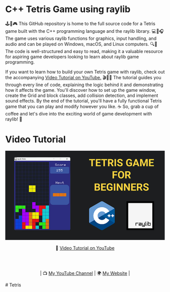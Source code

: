 # C++ Tetris Game using raylib

🕹️🐍🎮 This GitHub repository is home to the full source code for a Tetris game built with the C++ programming language and the raylib library. 💻🎨🎧 The game uses various raylib functions for graphics, input handling, and audio and can be played on Windows, macOS, and Linux computers. 🔍📖 The code is well-structured and easy to read, making it a valuable resource for aspiring game developers looking to learn about raylib game programming.

If you want to learn how to build your own Tetris game with raylib, check out the accompanying <a href="https://youtu.be/wVYKG_ch4yM">Video Tutorial on YouTube.</a> 🎬👨‍💻 The tutorial guides you through every line of code, explaining the logic behind it and demonstrating how it affects the game. You'll discover how to set up the game window, create the Grid and block classes, add collision detection, and implement sound effects. By the end of the tutorial, you'll have a fully functional Tetris game that you can play and modify however you like. ☕ So, grab a cup of coffee and let's dive into the exciting world of game development with raylib! 🚀

# Video Tutorial

<p align="center">
  <img src="preview.jpg" alt="" width="960">
</p>

<p align="center">
🎥 <a href="https://youtu.be/wVYKG_ch4yM">Video Tutorial on YouTube</a>
</p>

<br>
<br>
<p align="center">
| 📺 <a href="https://www.youtube.com/channel/UC3ivOTE5EgpmF2DHLBmWIWg">My YouTube Channel</a>
| 🌍 <a href="http://www.educ8s.tv">My Website</a> | <br>
</p>
#   T e t r i s 
 
 